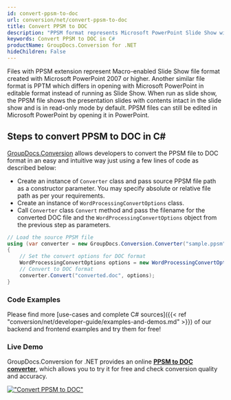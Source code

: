 ```yaml
---
id: convert-ppsm-to-doc
url: conversion/net/convert-ppsm-to-doc
title: Convert PPSM to DOC
description: "PPSM format represents Microsoft PowerPoint Slide Show with .ppsm extension. Learn how to convert PPSM to DOC file programmatically in C# language using GroupDocs.Conversion for .NET library."
keywords: Convert PPSM to DOC in C#
productName: GroupDocs.Conversion for .NET
hideChildren: False
---
```


Files with PPSM extension represent Macro-enabled Slide Show file format created with Microsoft PowerPoint 2007 or higher. Another similar file format is PPTM which differs in opening with Microsoft PowerPoint in editable format instead of running as Slide Show. When run as slide show, the PPSM file shows the presentation slides with contents intact in the slide show and is in read-only mode by default. PPSM files can still be edited in Microsoft PowerPoint by opening it in PowerPoint.

## Steps to convert PPSM to DOC in C#

[GroupDocs.Conversion](https://products.groupdocs.com/conversion/net) allows developers to convert the PPSM file to DOC format in an easy and intuitive way just using a few lines of code as described below:

* Create an instance of `Converter` class and pass source PPSM file path as a constructor parameter. You may specify absolute or relative file path as per your requirements. 
* Create an instance of `WordProcessingConvertOptions` class.
* Call `Converter` class `Convert` method and pass the filename for the converted DOC file and the `WordProcessingConvertOptions` object from the previous step as parameters.

```csharp
// Load the source PPSM file
using (var converter = new GroupDocs.Conversion.Converter("sample.ppsm"))
{
    // Set the convert options for DOC format
    WordProcessingConvertOptions options = new WordProcessingConvertOptions();
    // Convert to DOC format
    converter.Convert("converted.doc", options);
}
```

### Code Examples

Please find more [use-cases and complete C# sources]({{< ref "conversion/net/developer-guide/examples-and-demos.md" >}}) of our backend and frontend examples and try them for free!

### Live Demo

GroupDocs.Conversion for .NET provides an online [**PPSM to DOC converter**](https://products.groupdocs.app/conversion/ppsm-to-doc), which allows you to try it for free and check conversion quality and accuracy.

[!["Convert PPSM to DOC"](conversion/net/images/convert-ppsm-to-doc.png)](https://products.groupdocs.app/conversion/ppsm-to-doc)